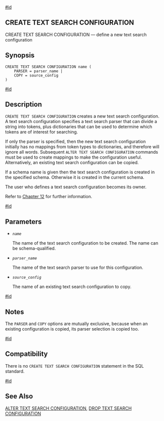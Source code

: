 [#id](#SQL-CREATETSCONFIG)

## CREATE TEXT SEARCH CONFIGURATION

CREATE TEXT SEARCH CONFIGURATION — define a new text search configuration

## Synopsis

```
CREATE TEXT SEARCH CONFIGURATION name (
    PARSER = parser_name |
    COPY = source_config
)
```

[#id](#id-1.9.3.88.5)

## Description

`CREATE TEXT SEARCH CONFIGURATION` creates a new text search configuration. A text search configuration specifies a text search parser that can divide a string into tokens, plus dictionaries that can be used to determine which tokens are of interest for searching.

If only the parser is specified, then the new text search configuration initially has no mappings from token types to dictionaries, and therefore will ignore all words. Subsequent `ALTER TEXT SEARCH CONFIGURATION` commands must be used to create mappings to make the configuration useful. Alternatively, an existing text search configuration can be copied.

If a schema name is given then the text search configuration is created in the specified schema. Otherwise it is created in the current schema.

The user who defines a text search configuration becomes its owner.

Refer to [Chapter 12](textsearch) for further information.

[#id](#id-1.9.3.88.6)

## Parameters

* *`name`*

  The name of the text search configuration to be created. The name can be schema-qualified.

* *`parser_name`*

  The name of the text search parser to use for this configuration.

* *`source_config`*

  The name of an existing text search configuration to copy.

[#id](#id-1.9.3.88.7)

## Notes

The `PARSER` and `COPY` options are mutually exclusive, because when an existing configuration is copied, its parser selection is copied too.

[#id](#id-1.9.3.88.8)

## Compatibility

There is no `CREATE TEXT SEARCH CONFIGURATION` statement in the SQL standard.

[#id](#id-1.9.3.88.9)

## See Also

[ALTER TEXT SEARCH CONFIGURATION](sql-altertsconfig), [DROP TEXT SEARCH CONFIGURATION](sql-droptsconfig)